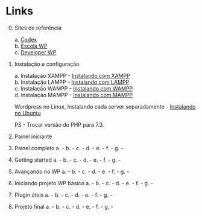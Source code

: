 # Links

0. Sites de referência

	a. [Codex](https://codex.wordpress.org/)  
	b. [Escola WP](http://www.escolawp.com/)  
	c. [Developer WP](https://developer.wordpress.org/)  

1. Instalação e configuração

	a. Instalação XAMPP - [Instalando com XAMPP](https://www.adamsilva.com.br/programacao/como-instalar-o-wordpress-localhost/)  
	b. Instalação LAMPP - [Instalando com LAMPP](https://www.digitalocean.com/community/tutorials/como-instalar-o-wordpress-com-lamp-no-ubuntu-16-04-pt)  
	c. Instalação WAMPP - [Instalando com WAMPP](http://www.lucianosimas.com.br/blog/instalar-o-wordpress/)  
	d. Instalação MAMPP - [Instalando com MAMPP](https://tecnofala.com/instalar-wordpress-no-mac/)  
	
	Wordpress no Linux, Instalando cada server separadamente - [Instalando no Ubuntu](https://inovalize.com.br/como-instalar-facilmente-o-wordpress-no-ubuntu-15-10/)
	
	PS - Trocar versão do PHP para 7.3.

2. Painel iniciante

3. Painel completo
a.  - []()
b.  - []()
c.  - []()
d.  - []()
e.  - []()
f.  - []()
g.  - []()

4. Getting started
a.  - []()
b.  - []()
c.  - []()
d.  - []()
e.  - []()
f.  - []()
g.  - []()

5. Avançando no WP
a.  - []()
b.  - []()
c.  - []()
d.  - []()
e.  - []()
f.  - []()
g.  - []()

6. Iniciando projeto WP básico
a.  - []()
b.  - []()
c.  - []()
d.  - []()
e.  - []()
f.  - []()
g.  - []()

7. Plugin úteis
a.  - []()
b.  - []()
c.  - []()
d.  - []()
e.  - []()
f.  - []()
g.  - []()

8. Projeto final
a.  - []()
b.  - []()
c.  - []()
d.  - []()
e.  - []()
f.  - []()
g.  - []()
